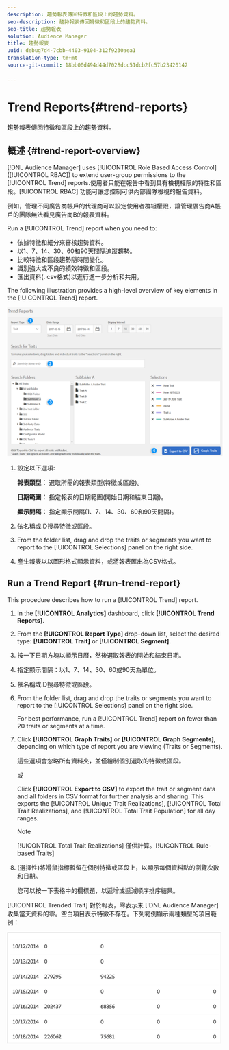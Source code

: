 ```yaml
---
description: 趨勢報表傳回特徵和區段上的趨勢資料。
seo-description: 趨勢報表傳回特徵和區段上的趨勢資料。
seo-title: 趨勢報表
solution: Audience Manager
title: 趨勢報表
uuid: debug7d4-7cbb-4403-9104-312f9230aea1
translation-type: tm+mt
source-git-commit: 18bb00d494d44d7028dcc51dcb2fc57b23420142

---
```



# Trend Reports{#trend-reports}

趨勢報表傳回特徵和區段上的趨勢資料。

## 概述 {#trend-report-overview}

<!-- 

c_trend_reports.xml

 -->

[!DNL Audience Manager] uses [!UICONTROL Role Based Access Control] ([!UICONTROL RBAC]) to extend user-group permissions to the [!UICONTROL Trend] reports.使用者只能在報告中看到具有檢視權限的特性和區段。[!UICONTROL RBAC] 功能可讓您控制可供內部團隊檢視的報告資料。

例如，管理不同廣告商帳戶的代理商可以設定使用者群組權限，讓管理廣告商A帳戶的團隊無法看見廣告商B的報表資料。

Run a [!UICONTROL Trend] report when you need to:

* 依據特徵和細分來審核趨勢資料。
* 以1、7、14、30、60和90天間隔追蹤趨勢。
* 比較特徵和區段趨勢隨時間變化。
* 識別強大或不良的績效特徵和區段。
* 匯出資料(. csv格式)以進行進一步分析和共用。

The following illustration provides a high-level overview of key elements in the [!UICONTROL Trend] report.

![](assets/trend_reports.png)

1. 設定以下選項: 

   **報表類型：** 選取所需的報表類型(特徵或區段)。

   **日期範圍：** 指定報表的日期範圍(開始日期和結束日期)。

   **顯示間隔：** 指定顯示間隔(1、7、14、30、60和90天間隔)。

2. 依名稱或ID搜尋特徵或區段。
3. From the folder list, drag and drop the traits or segments you want to report to the [!UICONTROL Selections] panel on the right side.
4. 產生報表以以圖形格式顯示資料，或將報表匯出為CSV格式。

## Run a Trend Report {#run-trend-report}

This procedure describes how to run a [!UICONTROL Trend] report.

<!-- 

t_working_with_trend_reports.xml

 -->

1. In the **[!UICONTROL Analytics]** dashboard, click **[!UICONTROL Trend Reports]**.
1. From the **[!UICONTROL Report Type]** drop-down list, select the desired type: **[!UICONTROL Trait]** or **[!UICONTROL Segment]**.
1. 按一下日期方塊以顯示日曆，然後選取報表的開始和結束日期。
1. 指定顯示間隔：以1、7、14、30、60或90天為單位。
1. 依名稱或ID搜尋特徵或區段。
1. From the folder list, drag and drop the traits or segments you want to report to the [!UICONTROL Selections] panel on the right side.

   For best performance, run a [!UICONTROL Trend] report on fewer than 20 traits or segments at a time.
1. Click **[!UICONTROL Graph Traits]** or **[!UICONTROL Graph Segments]**, depending on which type of report you are viewing (Traits or Segments).

   這些選項會忽略所有資料夾，並僅繪制個別選取的特徵或區段。

   或

   Click **[!UICONTROL Export to CSV]** to export the trait or segment data and all folders in CSV format for further analysis and sharing. This exports the [!UICONTROL Unique Trait Realizations], [!UICONTROL Total Trait Realizations], and [!UICONTROL Total Trait Population] for all day ranges.

   >[!NOTE]
   >
   >[!UICONTROL Total Trait Realizations] 僅供計算。[!UICONTROL Rule-based Traits]

1. (選擇性)將滑鼠指標暫留在個別特徵或區段上，以顯示每個資料點的瀏覽次數和日期。

   您可以按一下表格中的欄標題，以遞增或遞減順序排序結果。

[!UICONTROL Trended Trait] 對於報表，零表示未 [!DNL Audience Manager] 收集當天資料的零。空白項目表示特徵不存在。下列範例顯示兩種類型的項目範例：

![](assets/trended_data.png)
